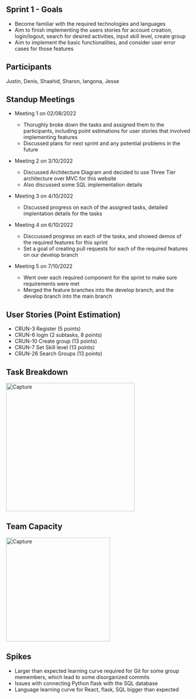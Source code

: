 ## Sprint 1 - Goals
* Become familiar with the required technologies and languages
* Aim to finish implementing the users stories for account creation, login/logout, search for desired activities, input skill level, create group
* Aim to implement the basic functionalities, and consider user error cases for those features
## Participants
Justin, Denis, Shaahid, Sharon, Iangona, Jesse
## Standup Meetings
* Meeting 1 on 02/08/2022
  * Thorughly broke down the tasks and assigned them to the participants, including point estimations for user stories that involved implementing features
  * Discussed plans for next sprint and any potential problems in the future

* Meeting 2 on 3/10/2022
  * Discussed Architecture Diagram and decided to use Three Tier architecture over MVC for this website
  * Also discussed some SQL implementation details
 
* Meeting 3 on 4/10/2022
  * Discussed progress on each of the assigned tasks, detailed implentation details for the tasks
 
* Meeting 4 on 6/10/2022
  * Disccussed  progress on each of the tasks, and showed demos of the required features for this sprint
  * Set a goal of  creating pull requests for each of the required features on our develop branch

* Meeting 5 on 7/10/2022
  * Went over each required component for the sprint to make sure requirements were met
  * Merged the feature branches into the develop branch, and the develop branch into the main branch
  
## User Stories (Point Estimation)
* CRUN-3 Register (5 points)
* CRUN-6 login (2 subtasks, 8 points)
* CRUN-10 Create group (13 points)
* CRUN-7 Set Skill level (13 points)
* CRUN-26 Search Groups (13 points)
## Task Breakdown
<img width="351" alt="Capture" src="https://user-images.githubusercontent.com/56009508/194592104-583aa165-9f4a-4063-8974-9ad531bf6ad3.PNG">

## Team Capacity
<img width="284" alt="Capture" src="https://user-images.githubusercontent.com/56009508/194593295-efcc8583-b75c-4d30-a944-24ef44eb69c4.PNG">

## Spikes
* Larger than expected learning curve required for Git for some group memembers, which lead to some disorganized commits
* Issues with connecting Python flask with the SQL database 
* Language learning curve for React, flask, SQL bigger than expected
